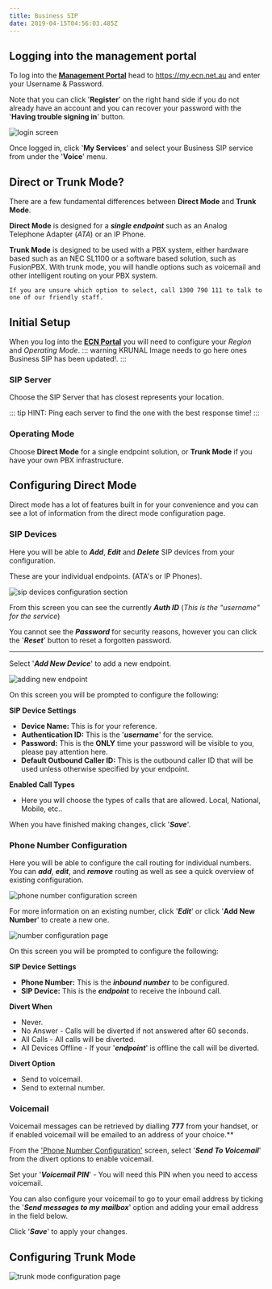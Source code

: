```yaml
---
title: Business SIP
date: 2019-04-15T04:56:03.485Z
---
```

## Logging into the management portal

To log into the [**Management Portal**](https://my.ecn.net.au) head to https://my.ecn.net.au and enter your Username & Password.

Note that you can click '**Register**' on the right hand side if you do not already have an account and you can recover your password with the '**Having trouble signing in**' button.

![login screen](/images/screen-shot-2019-04-15-at-2.49.17-pm.png)

Once logged in, click '**My Services**' and select your Business SIP service from under the '**Voice**' menu.

## Direct or Trunk Mode?

There are a few fundamental differences between **Direct Mode** and **Trunk Mode**.

**Direct Mode** is designed for a **_single endpoint_** such as an Analog Telephone Adapter (_ATA_) or an IP Phone.

**Trunk Mode** is designed to be used with a PBX system, either hardware based such as an NEC SL1100 or a software based solution, such as FusionPBX.
With trunk mode, you will handle options such as voicemail and other intelligent routing on your PBX system.

`If you are unsure which option to select, call 1300 790 111 to talk to one of our friendly staff.`

## Initial Setup

When you log into the [**ECN Portal**](https://my.ecn.net.au) you will need to configure your _Region_ and _Operating Mode_.
::: warning KRUNAL
Image needs to go here ones Business SIP has been updated!.
:::

### SIP Server

Choose the SIP Server that has closest represents your location.

::: tip HINT:
Ping each server to find the one with the best response time!
:::

### Operating Mode

Choose **Direct Mode** for a single endpoint solution, or **Trunk Mode** if you have your own PBX infrastructure.

## Configuring Direct Mode

Direct mode has a lot of features built in for your convenience and you can see a lot of information from the direct mode configuration page.

### SIP Devices

Here you will be able to **_Add_**, **_Edit_** and **_Delete_** SIP devices from your configuration.

These are your individual endpoints. (ATA's or IP Phones).

![sip devices configuration section](/images/business_sip_direct_sip_devices.png)

From this screen you can see the currently _**Auth ID**_ (_This is the "username" for the service_)

You cannot see the _**Password**_ for security reasons, however you can click the '_**Reset**_' button to reset a forgotten password.

- - -

Select '_**Add New Device**_' to add a new endpoint.

![adding new endpoint](/images/business_sip_direct_new_device.png)

On this screen you will be prompted to configure the following:

**SIP Device Settings**

* **Device Name:** This is for your reference.
* **Authentication ID:** This is the '**_username_**' for the service.
* **Password:** This is the **ONLY** time your password will be visible to you, please pay attention here.
* **Default Outbound Caller ID:** This is the outbound caller ID that will be used unless otherwise specified by your endpoint.

**Enabled Call Types**

* Here you will choose the types of calls that are allowed. Local, National, Mobile, etc..

When you have finished making changes, click '**_Save_**'.

### Phone Number Configuration

Here you will be able to configure the call routing for individual numbers. You can **_add_**, **_edit_**, and **_remove_** routing as well as see a quick overview of existing configuration.

![phone number configuration screen](/images/business_sip_direct_phone_numbers.png)

For more information on an existing number, click '**_Edit_**' or click '**Add New Number**' to create a new one.

![number configuration page](/images/business_sip_direct_number_configuration2.png)

On this screen you will be prompted to configure the following:

**SIP Device Settings**

* **Phone Number:** This is the **_inbound number_** to be configured.
* **SIP Device:** This is the **_endpoint_** to receive the inbound call.

**Divert When**

* Never.
* No Answer - Calls will be diverted if not answered after 60 seconds.
* All Calls - All calls will be diverted.
* All Devices Offline - If your '_**endpoint**_' is offline the call will be diverted.

**Divert Option**

* Send to voicemail.
* Send to external number.

### **Voicemail**

Voicemail messages can be retrieved by dialling **777** from your handset, or if enabled voicemail will be emailed to an address of your choice.\*\*

From the ['Phone Number Configuration'](#phone-number-configuration) screen, select '_**Send To Voicemail**_' from the divert options to enable voicemail.

Set your '_**Voicemail PIN**_' - You will need this PIN when you need to access voicemail.

You can also configure your voicemail to go to your email address by ticking the '_**Send messages to my mailbox**_' option and adding your email address in the field below.

Click '_**Save**_' to apply your changes.

## Configuring Trunk Mode



![trunk mode configuration page](/images/business_sip__trunk_mode.png)
